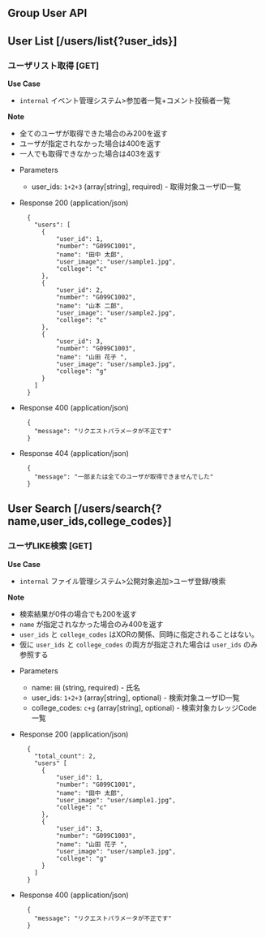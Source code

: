 ## Group User API

## User List [/users/list{?user_ids}]
### ユーザリスト取得 [GET]

**Use Case**
- `internal` イベント管理システム>参加者一覧+コメント投稿者一覧

**Note**
- 全てのユーザが取得できた場合のみ200を返す
- ユーザが指定されなかった場合は400を返す
- 一人でも取得できなかった場合は403を返す

+ Parameters
    + user_ids: `1+2+3` (array[string], required) - 取得対象ユーザID一覧

+ Response 200 (application/json)

        {
          "users": [
            {
                "user_id": 1,
                "number": "G099C1001",
                "name": "田中 太郎",
                "user_image": "user/sample1.jpg",
                "college": "c"
            },
            {
                "user_id": 2,
                "number": "G099C1002",
                "name": "山本 二郎",
                "user_image": "user/sample2.jpg",
                "college": "c"
            },
            {
                "user_id": 3,
                "number": "G099C1003",
                "name": "山田 花子 ",
                "user_image": "user/sample3.jpg",
                "college": "g"
            }
          ]
        }

+ Response 400 (application/json)

        {
          "message": "リクエストパラメータが不正です"
        }

+ Response 404 (application/json)

        {
          "message": "一部または全てのユーザが取得できませんでした"
        }


## User Search [/users/search{?name,user_ids,college_codes}]
### ユーザLIKE検索 [GET]

**Use Case**
- `internal` ファイル管理システム>公開対象追加>ユーザ登録/検索

**Note**
- 検索結果が0件の場合でも200を返す
- `name` が指定されなかった場合のみ400を返す
- `user_ids` と `college_codes` はXORの関係、同時に指定されることはない。
- 仮に `user_ids` と `college_codes` の両方が指定された場合は `user_ids` のみ参照する

+ Parameters
    + name: `田` (string, required) - 氏名
    + user_ids: `1+2+3` (array[string], optional) - 検索対象ユーザID一覧
    + college_codes: `c+g` (array[string], optional) - 検索対象カレッジCode一覧

+ Response 200 (application/json)

        {
          "total_count": 2,
          "users" [
            {
                "user_id": 1,
                "number": "G099C1001",
                "name": "田中 太郎",
                "user_image": "user/sample1.jpg",
                "college": "c"
            },
            {
                "user_id": 3,
                "number": "G099C1003",
                "name": "山田 花子 ",
                "user_image": "user/sample3.jpg",
                "college": "g"
            }
          ]
        }

+ Response 400 (application/json)

        {
          "message": "リクエストパラメータが不正です"
        }
